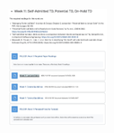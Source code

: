 <img src="assets/2023.05.12%20-%2009_39_45%20-%20%20%5BGoogle%20Chrome-Course%20COMP4130%20-%20Managing%20Software%20Quality%20and%20Process%20-%20Sem%201%202023%5D%20-.jpg" alt="2023.05.12 - 09_39_45 -  [Google Chrome-Course COMP4130 - Managing Software Quality and Process - Sem 1 2023] -" style="zoom:20%;" /> 